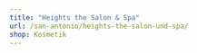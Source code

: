 ```yaml
---
title: "Heights the Salon & Spa"
url: /san-antonio/heights-the-salon-und-spa/
shop: Kosmetik
---
```

